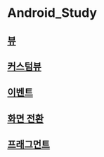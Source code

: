 # Android_Study

## [뷰](https://github.com/yurrrri/Android/blob/master/widget.md)
## [커스텀뷰](https://github.com/yurrrri/Android/blob/master/customview.md)
## [이벤트](https://github.com/yurrrri/Android/blob/master/event.md)
## [화면 전환](https://github.com/yurrrri/Android/blob/master/activity_change.md)
## [프래그먼트](https://github.com/yurrrri/Android/blob/master/fragment.md)
